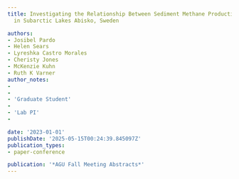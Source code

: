 ```yaml
---
title: Investigating the Relationship Between Sediment Methane Production and Ebullition
  in Subarctic Lakes Abisko, Sweden

authors:
- Josibel Pardo
- Helen Sears
- Lyreshka Castro Morales
- Cheristy Jones
- McKenzie Kuhn
- Ruth K Varner
author_notes:
- 
- 
- 'Graduate Student'
- 
- 'Lab PI'
- 

date: '2023-01-01'
publishDate: '2025-05-15T00:24:39.845097Z'
publication_types:
- paper-conference

publication: '*AGU Fall Meeting Abstracts*'
---
```

